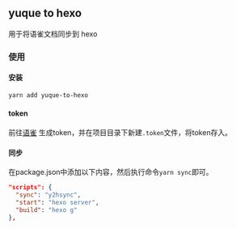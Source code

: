 ## yuque to hexo

用于将语雀文档同步到 hexo

### 使用

#### 安装

```bash
yarn add yuque-to-hexo
```

#### token

前往[语雀](https://www.yuque.com/settings/tokens) 生成token，并在项目目录下新建`.token`文件，将token存入。

#### 同步

在package.json中添加以下内容，然后执行命令`yarn sync`即可。

```json
"scripts": {
  "sync": "y2hsync",
  "start": "hexo server",
  "build": "hexo g"
},
```
